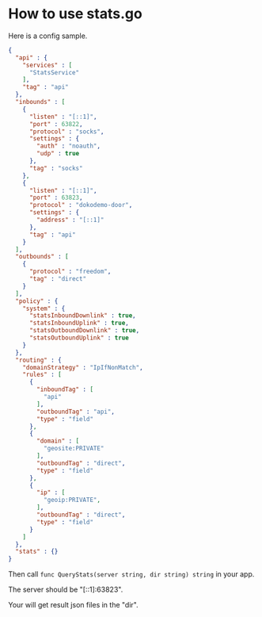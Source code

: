 # How to use stats.go

Here is a config sample.

```json
{
  "api" : {
    "services" : [
      "StatsService"
    ],
    "tag" : "api"
  },
  "inbounds" : [
    {
      "listen" : "[::1]",
      "port" : 63822,
      "protocol" : "socks",
      "settings" : {
        "auth" : "noauth",
        "udp" : true
      },
      "tag" : "socks"
    },
    {
      "listen" : "[::1]",
      "port" : 63823,
      "protocol" : "dokodemo-door",
      "settings" : {
        "address" : "[::1]"
      },
      "tag" : "api"
    }
  ],
  "outbounds" : [
    {
      "protocol" : "freedom",
      "tag" : "direct"
    }
  ],
  "policy" : {
    "system" : {
      "statsInboundDownlink" : true,
      "statsInboundUplink" : true,
      "statsOutboundDownlink" : true,
      "statsOutboundUplink" : true
    }
  },
  "routing" : {
    "domainStrategy" : "IpIfNonMatch",
    "rules" : [
      {
        "inboundTag" : [
          "api"
        ],
        "outboundTag" : "api",
        "type" : "field"
      },
      {
        "domain" : [
          "geosite:PRIVATE"
        ],
        "outboundTag" : "direct",
        "type" : "field"
      },
      {
        "ip" : [
          "geoip:PRIVATE",
        ],
        "outboundTag" : "direct",
        "type" : "field"
      }
    ]
  },
  "stats" : {}
}
```

Then call `func QueryStats(server string, dir string) string` in your app.

The server should be "[::1]:63823".

Your will get result json files in the "dir".

